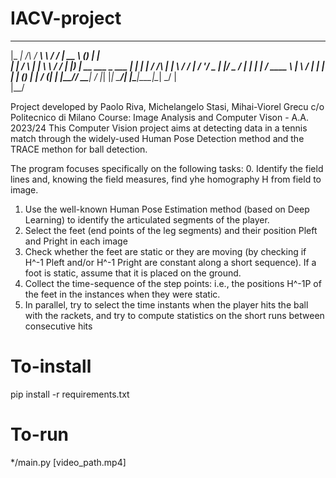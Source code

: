 # IACV-project
  _____          _______      __  _____           _           _   
 |_   _|   /\   / ____\ \    / / |  __ \         (_)         | |  
   | |    /  \ | |     \ \  / /  | |__) | __ ___  _  ___  ___| |_ 
   | |   / /\ \| |      \ \/ /   |  ___/ '__/ _ \| |/ _ \/ __| __|
  _| |_ / ____ \ |____   \  /    | |   | | | (_) | |  __/ (__| |_ 
 |_____/_/    \_\_____|   \/     |_|   |_|  \___/| |\___|\___|\__|
                                                _/ |              
                                               |__/               
 
 Project developed by Paolo Riva, Michelangelo Stasi, Mihai-Viorel Grecu c/o Politecnico di Milano
 Course: Image Analysis and Computer Vison - A.A. 2023/24
 This Computer Vision project aims at detecting data in a tennis match through the widely-used Human Pose Detection method and the TRACE methon for ball detection.

 The program focuses specifically on the following tasks:
 0. Identify the field lines and, knowing the field measures, find yhe homography H from field to image.
 1. Use the well-known Human Pose Estimation  method (based on Deep Learning) to identify the articulated segments of the player.
 2. Select the feet (end points of the leg segments) and their position Pleft and Pright in each image
 3. Check whether the feet are static or they are moving (by checking if H^-1 Pleft and/or H^-1 Pright are constant along a short sequence).
    If a foot is static, assume that it is placed on the ground.
 4. Collect the time-sequence of the step points: i.e., the positions H^-1P of the feet in the instances when they were static.
 5. In parallel, try to select the time instants when the player hits the ball with the rackets, and try to compute statistics on the short runs between consecutive hits
 
# To-install
pip install -r requirements.txt

# To-run
*/main.py [video_path.mp4]